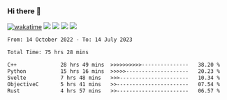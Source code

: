 ### Hi there 👋
[![wakatime](https://wakatime.com/badge/user/368879df-dc38-4b1a-86c4-8a2054a0e074.svg)](https://wakatime.com/@368879df-dc38-4b1a-86c4-8a2054a0e074)
<img src="https://img.shields.io/badge/Windows-0078D6?style=flat&logo=Windows&logoColor=white">
<img src="https://img.shields.io/badge/IntelliJ_IDEA-000000.svg?style=flat&logo=IntelliJ-IDEA&logoColor=white">
<img src="https://img.shields.io/badge/Visual_Studio_Code-007ACC?style=flat&logo=Visual-Studio-Code&logoColor=white">
<img src="https://img.shields.io/badge/Discord-5865F2?label=kano%233578&style=flat&logo=discord&logoColor=white">
<br>


<!--START_SECTION:waka-->

```txt
From: 14 October 2022 - To: 14 July 2023

Total Time: 75 hrs 28 mins

C++              28 hrs 49 mins  >>>>>>>>>>---------------   38.20 %
Python           15 hrs 16 mins  >>>>>--------------------   20.23 %
Svelte           7 hrs 48 mins   >>>----------------------   10.34 %
ObjectiveC       5 hrs 41 mins   >>-----------------------   07.54 %
Rust             4 hrs 57 mins   >>-----------------------   06.57 %
```

<!--END_SECTION:waka-->
